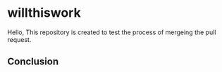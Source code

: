 # willthiswork

Hello, This repository is created to test the process of mergeing the pull request.

## Conclusion
